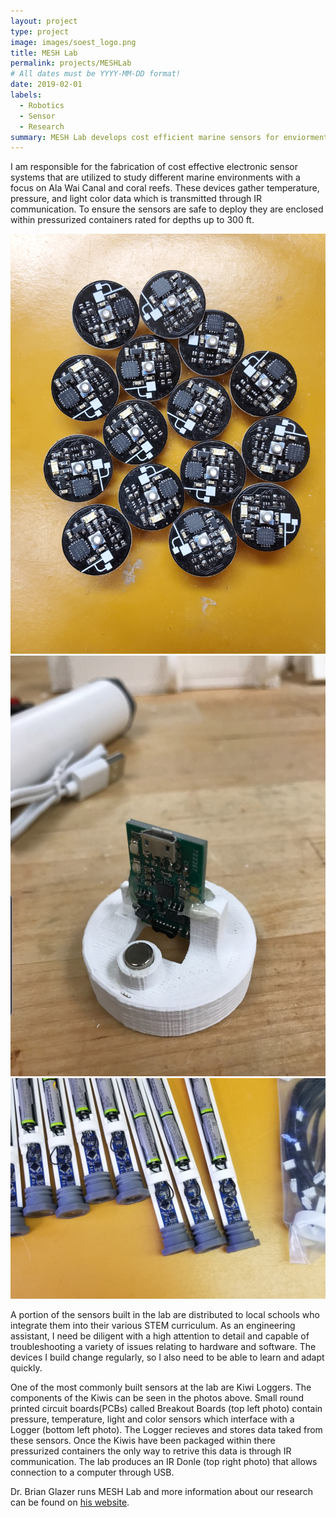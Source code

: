 ```yaml
---
layout: project
type: project
image: images/soest_logo.png
title: MESH Lab
permalink: projects/MESHLab
# All dates must be YYYY-MM-DD format!
date: 2019-02-01
labels:
  - Robotics
  - Sensor
  - Research
summary: MESH Lab develops cost efficient marine sensors for enviormental research and as a way to expose the community to STEM.
---
```

I am responsible for the fabrication of cost effective electronic sensor systems that are utilized to study different marine environments with a focus on Ala Wai Canal and coral reefs. These devices gather temperature, pressure, and light color data which is transmitted through IR communication. To ensure the sensors are safe to deploy they are enclosed within pressurized containers rated for depths up to 300 ft. 

<div class="ui medium rounded images">
  <img class="ui image" src="../images/Kiwibreakout.jpg">
  <img class="ui image" src="../images/Kiwidongle.jpg">
  <img class="ui image" src="../images/Kiwiloggers.jpg">
</div>

A portion of the sensors built in the lab are distributed to local schools who integrate them into their various STEM curriculum. As an engineering assistant, I need be diligent with a high attention to detail and capable of troubleshooting a variety of issues relating to hardware and software. The devices I build change regularly, so I also need to be able to learn and adapt quickly.

One of the most commonly built sensors at the lab are Kiwi Loggers. The components of the Kiwis can be seen in the photos above. Small round printed circuit boards(PCBs) called Breakout Boards (top left photo) contain pressure, temperature, light and color sensors which interface with a Logger (bottom left photo). The Logger recieves and stores data taked from these sensors. Once the Kiwis have been packaged within there pressurized containers the only way to retrive this data is through IR communication. The lab produces an IR Donle (top right photo) that allows connection to a computer through USB. 

Dr. Brian Glazer runs MESH Lab and more information about our research can be found on [his website](https://www.soest.hawaii.edu/oceanography/glazer/Brian_T._Glazer/Research.html).



